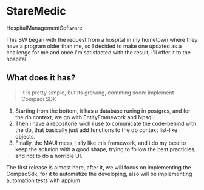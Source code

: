 # StareMedic
HospitalManagementSoftware

This SW began with the request from a hospital in my hometown where they have a program older than me, so I decided to make one updated as a challenge for me and once i'm satisfacted with the result, i'll offer it to the hospital.

## What does it has?
> It is pretty simple, but its growing, comming soon: implement Compaqi SDK

1. Starting from the bottom, it has a database runing in postgres, and for the db context, we go with EntityFramework and Npsql.
2. Then i have a repositorie wich i use to comunicate the code-behind with the db, that basically just add functions to the db context list-like objects.
3. Finally, the MAUI mess, I rlly like this framework, and i do my best to keep the solution with a good shape, trying to follow the best practicies, and not to do a horrible UI.


The first release is almost here, after it, we will focus on implementing the CompaqSdk, for it to automatize the developing, also will be implementing automation tests with appium
